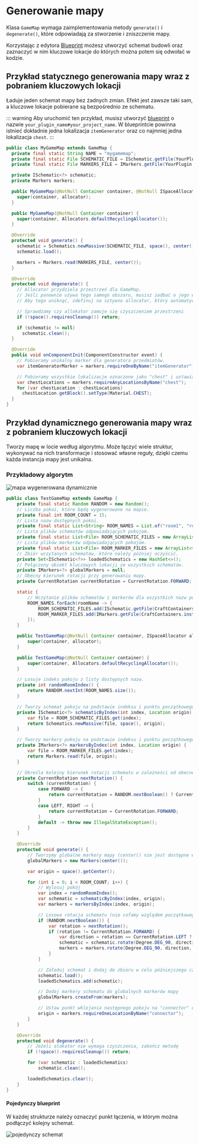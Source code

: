 # Generowanie mapy
Klasa `GameMap` wymaga zaimplementowania metody `generate()` i `degenerate()`, które odpowiadają
za stworzenie i zniszczenie mapy.

Korzystając z edytora [Blueprint](/pl/learn/blueprint.md) możesz utworzyć schemat budowli oraz zaznaczyć w nim kluczowe lokacje do których można potem się odwołać w kodzie.


## Przykład statycznego generowania mapy wraz z pobraniem kluczowych lokacji
Ładuje jeden schemat mapy bez żadnych zmian. Efekt jest zawsze taki sam, a kluczowe lokacje pobierane są bezpośrednio ze schematu.

::: warning 
Aby uruchomić ten przykład, musisz utworzyć [blueprint](/pl/learn/blueprint.md) o nazwie `your_plugin_name#your_project_name`.
W blueprintcie powinna istnieć dokładnie jedna lokalizacja `itemGenerator` oraz co najmniej jedna lokalizacja `chest`.
:::

```java
public class MyGameMap extends GameMap {
  private final static String NAME = "mygamemap";
  private final static File SCHEMATIC_FILE = ISchematic.getFile(YourPlugin.getInstance(), NAME);
  private final static File MARKERS_FILE = IMarkers.getFile(YourPlugin.getInstance(), NAME);

  private ISchematic<?> schematic;
  private Markers markers;

  public MyGameMap(@NotNull Container container, @NotNull ISpaceAllocator allocator) {
    super(container, allocator);
  }

  public MyGameMap(@NotNull Container container) {
    super(container, Allocators.defaultRecyclingAllocator());
  }

  @Override
  protected void generate() {
    schematic = Schematics.newMassive(SCHEMATIC_FILE, space(), center());
    schematic.load();

    markers = Markers.read(MARKERS_FILE, center());
  }

  @Override
  protected void degenerate() {
    // Allocator przydziela przestrzeń dla GameMap.
    // Jeśli ponownie używa tego samego obszaru, musisz zadbać o jego wyczyszczenie.
    // Aby tego uniknąć, zdefinuj na sztywno allocator, który automatycznie czyści przestrzeń.  

    // Sprawdzamy czy allokator zamuje się czyszczeniem przestrzeni
    if (!space().requiresCleanup()) return;

    if (schematic != null)
      schematic.clean();
  }

  @Override
  public void onComponentInit(ComponentConstructor event) {
    // Pobieramy unikalny marker dla generatora przedmiotów.
    var itemGeneratorMarker = markers.requireOneByName("itemGenerator");

    // Pobieramy wszystkie lokalizacje oznaczone jako "chest" i ustawiamy tam skrzynie.
    var chestLocations = markers.requireAnyLocationsByName("chest");
    for (var chestLocation : chestLocations)
      chestLocation.getBlock().setType(Material.CHEST);
  }
}
```


## Przykład dynamicznego generowania mapy wraz z pobraniem kluczowych lokacji
Tworzy mapę w locie według algorytmu. Może łączyć wiele struktur, wykonywać na nich transformacje i stosować własne reguły, dzięki czemu każda instancja mapy jest unikalna.

### Przykładowy algorytm
![mapa wygenerowana dynamicznie](../../img/dynamic-generation.png)


```java
public class TestGameMap extends GameMap {
    private final static Random RANDOM = new Random();
    // Liczba pokoi, które będą wygenerowane na mapie.
    private final int ROOM_COUNT = 15;
    // Lista nazw dostępnych pokoi.
    private final static List<String> ROOM_NAMES = List.of("room1", "room2", "room3");
    // Lista plików schematów odpowiadających pokojom.
    private final static List<File> ROOM_SCHEMATIC_FILES = new ArrayList<>();
    // Lista plików markerów odpowiadających pokojom.
    private final static List<File> ROOM_MARKER_FILES = new ArrayList<>();
    // Zbiór wczytanych schematów, które należy później oczyścić.
    private Set<ISchematic<?>> loadedSchematics = new HashSet<>();
    // Połączony obiekt kluczowych lokacji ze wszystkich schematów.
    private IMarkers<?> globalMarkers = null;
    // Obecny kierunek rotacji przy generowaniu mapy. 
    private CurrentRotation currentRotation = CurrentRotation.FORWARD;

    static {
        // Wczytanie plików schematów i markerów dla wszystkich nazw pokoi
        ROOM_NAMES.forEach(roomName -> {
            ROOM_SCHEMATIC_FILES.add(ISchematic.getFile(CraftContainers.instance(), roomName));
            ROOM_MARKER_FILES.add(IMarkers.getFile(CraftContainers.instance(), roomName));
        });
    }

    public TestGameMap(@NotNull Container container, ISpaceAllocator allocator) {
        super(container, allocator);
    }

    public TestGameMap(@NotNull Container container) {
        super(container, Allocators.defaultRecyclingAllocator());
    }

    // Losuje indeks pokoju z listy dostępnych nazw.
    private int randomRoomIndex() {
        return RANDOM.nextInt(ROOM_NAMES.size());
    }

    // Tworzy schemat pokoju na podstawie indeksu i punktu początkowego.
    private ISchematic<?> schematicByIndex(int index, Location origin) {
        var file = ROOM_SCHEMATIC_FILES.get(index);
        return Schematics.newMassive(file, space(), origin);
    }

    // Tworzy markery pokoju na podstawie indeksu i punktu początkowego.
    private IMarkers<?> markersByIndex(int index, Location origin) {
        var file = ROOM_MARKER_FILES.get(index);
        return Markers.read(file, origin);
    }

    // Określa kolejny kierunek rotacji schematu w zależności od obecnego kierunku.
    private CurrentRotation nextRotation() {
        switch (currentRotation) {
            case FORWARD -> {
                return currentRotation = RANDOM.nextBoolean() ? CurrentRotation.LEFT : CurrentRotation.RIGHT;
            }
            case LEFT, RIGHT -> {
                return currentRotation = CurrentRotation.FORWARD;
            }
            default -> throw new IllegalStateException();
        }
    }

    @Override
    protected void generate() {
        // Tworzymy globalne markery mapy (center() nie jest dostępne w konstruktorze)
        globalMarkers = new Markers(center());

        var origin = space().getCenter();

        for (int i = 0; i < ROOM_COUNT; i++) {
            // Wylosuj pokój
            var index = randomRoomIndex();
            var schematic = schematicByIndex(index, origin);
            var markers = markersByIndex(index, origin);

            // Losowa rotacja schematu (nie cofamy względem początkowego kierunku)
            if (RANDOM.nextBoolean()) {
                var rotation = nextRotation();
                if (rotation != CurrentRotation.FORWARD) {
                    var direction = rotation == CurrentRotation.LEFT ? Rotation.COUNTER : Rotation.CLOCKWISE;
                    schematic = schematic.rotate(Degree.DEG_90, direction, RotAxis.YAW_Y);
                    markers = markers.rotate(Degree.DEG_90, direction, RotAxis.YAW_Y);
                }
            }

            // Załaduj schemat i dodaj do zbioru w celu późniejszego czyszczenia
            schematic.load();
            loadedSchematics.add(schematic);

            // Dodaj markery schematu do globalnych markerów mapy
            globalMarkers.createFrom(markers);

            // Ustaw punkt wklejania następnego pokoju na "connector" obecnego schematu
            origin = markers.requireOneLocationByName("connector");
        }
    }

    @Override
    protected void degenerate() {
        // Jeżeli alokator nie wymaga czyszczenia, zakończ metodę
        if (!space().requiresCleanup()) return;

        for (var schematic : loadedSchematics)
            schematic.clean();

        loadedSchematics.clear();
    }
}
```

#### Pojedynczy blueprint
W każdej strukturze należy oznaczyć punkt łączenia, w którym można podłączyć kolejny schemat.

![pojedynczy schemat](../../img/single-blueprint.png)